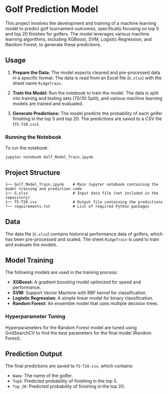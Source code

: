 
# Golf Prediction Model

This project involves the development and training of a machine learning model to predict golf tournament outcomes, specifically focusing on top 5 and top 20 finishes for golfers. 
The model leverages various machine learning algorithms, including XGBoost, SVM, Logistic Regression, and Random Forest, to generate these predictions.


## Usage

1. **Prepare the Data:** The model expects cleaned and pre-processed data in a specific format. The data is read from an Excel file (`G.xlsx`) with the sheet name `RidgeTrain`.

2. **Train the Model:** Run the notebook to train the model. The data is split into training and testing sets (70/30 Split), and various machine learning models are trained and evaluated.

3. **Generate Predictions:** The model predicts the probability of each golfer finishing in the top 5 and top 20. The predictions are saved to a CSV file (`T5-T20.csv`).

### Running the Notebook

To run the notebook:

```bash
jupyter notebook Golf_Model_Train.ipynb
```

## Project Structure

```
├── Golf_Model_Train.ipynb    # Main Jupyter notebook containing the model training and prediction code
├── G.xlsx                    # Input data file (not included in the repository)
├── T5-T20.csv                # Output file containing the predictions
└── requirements.txt          # List of required Python packages
```

## Data

The data file (`G.xlsx`) contains historical performance data of golfers, which has been pre-processed and scaled. The sheet `RidgeTrain` is used to train and evaluate the models.

## Model Training

The following models are used in the training process:
- **XGBoost:** A gradient boosting model optimized for speed and performance.
- **SVM:** Support Vector Machine with RBF kernel for classification.
- **Logistic Regression:** A simple linear model for binary classification.
- **Random Forest:** An ensemble model that uses multiple decision trees.

### Hyperparameter Tuning

Hyperparameters for the Random Forest model are tuned using GridSearchCV to find the best parameters for the final model (Random Forest).

## Prediction Output

The final predictions are saved to `T5-T20.csv`, which contains:
- `Name`: The name of the golfer.
- `Top5`: Predicted probability of finishing in the top 5.
- `Top_20`: Predicted probability of finishing in the top 20.

